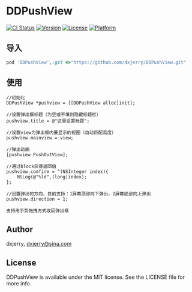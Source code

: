 # DDPushView

[![CI Status](https://img.shields.io/travis/dxjerry/DDPushView.svg?style=flat)](https://travis-ci.org/dxjerry/DDPushView)
[![Version](https://img.shields.io/cocoapods/v/DDPushView.svg?style=flat)](https://cocoapods.org/pods/DDPushView)
[![License](https://img.shields.io/cocoapods/l/DDPushView.svg?style=flat)](https://cocoapods.org/pods/DDPushView)
[![Platform](https://img.shields.io/cocoapods/p/DDPushView.svg?style=flat)](https://cocoapods.org/pods/DDPushView)

## 导入

```ruby
pod 'DDPushView',:git =>"https://github.com/dxjerry/DDPushView.git"
```

## 使用

```objc
//初始化
DDPushView *pushview = [[DDPushView alloc]init];

//设置弹出框标题（为空或不填则隐藏标题栏）
pushview.title = @"这里设置标题";

//设置view为弹出框内要显示的视图（自动匹配高度）
pushview.mainview = view;

//弹出动画
[pushview PushOutView];

//通过block获得返回值
pushview.comfirm = ^(NSInteger index){
    NSLog(@"%ld",(long)index);
};

//设置弹出的方向，目前支持：1屏幕顶部向下弹出，2屏幕底部向上弹出
pushview.direction = 1;

支持用手势拖拽方式收回弹出框
```

## Author

dxjerry, dxjerry@sina.com

## License

DDPushView is available under the MIT license. See the LICENSE file for more info.
